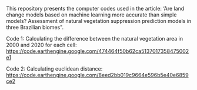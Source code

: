 This repository presents the computer codes used in the article: ‘Are land change models based on machine learning more accurate than simple models? Assessment of natural vegetation suppression prediction models in three Brazilian biomes".

Code 1: Calculating the difference between the natural vegetation area in 2000 and 2020 for each cell: https://code.earthengine.google.com/474464f50b62ca5137017358475002e1

Code 2: Calculating euclidean distance: https://code.earthengine.google.com/8eed2bb019c9664e596b5e40e6859ce2
